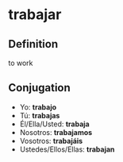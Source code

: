 # trabajar

## Definition
to work

## Conjugation

- Yo: **trabajo**
- Tú: **trabajas**
- Él/Ella/Usted: **trabaja**
- Nosotros: **trabajamos**
- Vosotros: **trabajáis**
- Ustedes/Ellos/Ellas: **trabajan**